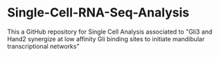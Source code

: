# Single-Cell-RNA-Seq-Analysis
This a GitHub repository for Single Cell Analysis associated to "Gli3 and Hand2 synergize at low affinity Gli binding sites to initiate mandibular transcriptional networks"
